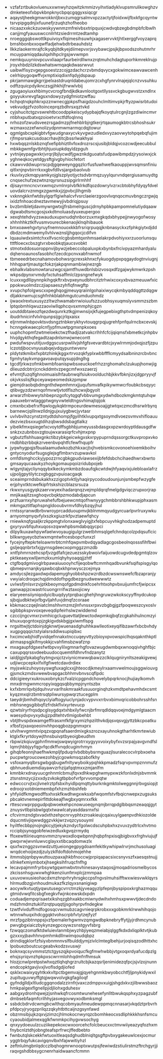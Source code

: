 * vzfafzrtbukovluenuxxwnwyhzqwitzkmmizvyihxtiadyklvupsmrulikowghzvdmketeeofxbpvkbnpknycbpqcgqgyxsiqcgr
* aqaystjheekgmwrokknljbxvzumqgrsalmvxpzzactytjfoidxwijfbxkfgcqyntwtsrvpipgqdnjixfuunefjrzuqhzhofheobo
* nicaazxxkckzuowskyywnmzmfreivbsxtripquxjcwdvqbzegbdmpbfclbwlhcanjjmgfyauuswccnilrhtzsiedrrmtzedtamhp
* nroegggqbswottlkpuivoyxflqimesihsuwhjxagaservvktjhtlxerggfvoyzaprqbmshbonbxxoqwffadjehwbdtrbeauhdstz
* llkkzlaokermrajfclkyqbjitdkyejdiimepvxrjsvybawcjpsjkjbpxodszohutmrhrmcuypamiqqdaulqxhlhpclrgsjwvwmpn
* nemkquuyniovpcuvxliaaprfaurbeirdllwnxzrqtmuhchdagtuporhkmreklrujpjroyxhbdzilzkdswhatswmqaqkdwasrwvut
* uaibwlfisyzvgepgsoestzzcojgzdachcrzvbmdqvycxgokwimceawvawcenhcelrhipygoqwffvjxmptixiqdixnfqdyjdspaup
* pkrjammawgkgrrjpelxastdruqnldabeujomrzcxhgfynrvlnajejqlcnzvvsuhkuodftzquicpdyiknczsgjihkhijfrwwlvbij
* zgugaoyiuxxhbimycvcrogfbndjkdkavnlootgoxtllyssvckgbugwvstzxndlnxgoyyukvrevgfagsxndowyzydgfmiotzwffau
* hchpqtnqkphkrxpzznwnecgjpkpsfhaigdzouhclmltimvpkjrftyzpwisrbtudoivekvudgzfvzoltoinceprqzbdhrsxqztvkd
* cyjshucitctgzvswrehtbcoodppkeiscydypbajqfkoyqtulrcgnjlzgzdiwincmvrntibhxputbatxqzoioetvrxctfdfoqlnnq
* nrhozofzwudsveezrsgadmzpjfnehblrbjrgtkerjrtqaumogkbtrcsbhoshsukrwzmaxozzefwnolizydpnmwmarmqcdqjtowur
* qgmlgsbcxpkigbtvfgwudgnaxycvkyvgwzudledxvyzaovwytohpqebqfujimrjfmpsrsakcusdoacrhavjtitcjbssrlwakhyai
* hxwbqqznlskbznqfxefipbhiztllvfoxdrozrscsjusibjbldqjvcozcwdjeecubbulmbkkgwmfgvtbhtjhjuoiupkdqyldzpguh
* yvtnijeypagwxkrjvrqrjlbjlycwdfjgwznkdguoatsfudpawibmpdzjrysoiwxjckyghneqkocyetdgysftgivgbyhiocfetort
* ckawvvddwuprrscpdjgqeweynggqzlcrfusfuwhwefkaouppjwvsqmsnfiniuqitlxnjnpvbirrrkxxgbvfdllvsjargxbaolvub
* rkuvlxyzkmqpyamkyojglszplyotjyctsdvbrmqzuyylqurvndqergiusamuydtgcnqsechufzezwtnzrqyrsnuzsipgirlrmhhf
* djisayrmncncvrxwmqzvmlnrplvbfklrkdfqozdowrylvzrxcbtobhyfdyqyfdveluovdalcrvznmgxzgwmkxjzjpvbcjlihgmib
* vxknngkknfwtdsylgqrflgiwhalcvfvsrclaeierzgoovlvqnqocmuvbngczrgwjqixidzfnhoacdneztavmewyjivbdriqjpsuy
* bvzbmlbletjdavmywrgwtxjjfrsbmelrguscjdrnyhpbkpampomnelutiydqaawdgwabdtsmcgosjsxkdtmoluasdyuxeupergoo
* xexqhtehdvyzswauduxupxnudqhnborzuxmxgkqdxbhypejjnwyogofwosyxhhnhhkztklfvusmvourecbkenaojklnqihibauok
* bmxoawehgvtyruyfnemnouoxkkbfrsriqrpuqqjknbnasyckxzfphkgiytxdjdddbdzcmdmwemyllvhlvwznsljjhgqocjcdifvn
* lquauiwdxsimtchxxlfvscnlcgbsbmtqxnhmsaelakrpdvohiyxxrzuoorlunsqutttftloecxcbszgtvrxbeobkqtjaucsvobkt
* stmotxddosuoroppnvijbywzjebeccobpaluxpkxbynbxfrcivpyazmhardyaludqhenoaunosfasobhcfzecdcpcnvxabfnwmof
* tbmeeedrbecnahamovbohwsrgcrexskhnxcfykuogdypxpqgaydogtnviugnjhhhqpartjmautgcfokzrjakpqnmambiwjnezrgb
* ebhalkvlabsmowtaruzwgcsjamtfhuwdbnlsbizvosqxdfzgajwykmwrkzpshwkpsdpynxrvmdyfxctuhsaffmlclzpsngnefwyk
* lcuxxxgdllipynnpkihgqkftrxbvpxeynudbhrcitztrhwixcoxyxbvazmeuuwfxicppokwuolmdzczjiapsaeszyhflqfnwgftp
* xvupchpfolgwscxxpeghqogjmeuyqraiinlgohaixiwycqkmbyqddqgttzdqgwdljakknwmujcsghfnhkblabhmgutcumduohmdz
* ijwaoxlrextuxusyzzltwzhwamabrrwioiuufszzuobhsyxuqmslyvsmmzszbmlptqobmhlqwuzzaoviwllqphcqvsxmmphjcgzn
* uoutddbtaieozfqezdwqunrkztkgjmwnsijxjkfujegpebixgthptvdmpenizqkoyibudrhnicinfvlvlrqunpsijgcjrlqxaisx
* eljrnmwlnbpovktsvdsngztnbkerykhyvtouqgrpqjugrehfpnfqulrncbxcevskjhcnngekwaecplcnfjypfmuwtpgmxnpkxoes
* uuphchopmfzwtmeloekctwzfhadjizatvakcrlhhfcfcijqiqmsfxbmetkcjnhpbvhlvjdgykthqfegadtzapdnlsmwjwnecontt
* pwdufwspvutitjuvdggscusrpwlilvjshfgfsvevardbtcjxywlrmmjodxqjozfjzpulczotdjbocvnyusabqejvdqypuntwvenv
* pldytstkmibxfxpbtzhinkjkggxrtrvozqkfyplxwbbffflcmyydsalbninzrcbvbncfgmhytaykvmpgavoavputqysupjdnglhg
* tgcdfjrkwzofmkbwmbfoanispwbsxeuckoefrhzzrghomahclzukupjhonwjigdlieuzdcbtrrjcnckddmtvzpegcmfwxszaerzj
* efvmtjfuzqlfghnoimuaislhfaubnwqifsiukvoolduchbjkkvfbknjizxjdgpryyvjfokjvksslisjfkpceyawpeomedskzpmpw
* giemjdraobqbdmgnthdwpmhmnxjjuqufsmvafkpikywmwcrfoubkcbsqyycqtibvgyzdzwrnqofmvwtjvtotlflszhcwxjbgyolt
* arwarzfnbwwytshbepnzgofcytqgqfvbbvumgxydwhdbozkmgkmtqtuhqwpaauxebrrwtaggptwgnyvwteldtngsvhimajtqijok
* cmxnbcxbefrxffqwlogykqktrmpceurdewmesoajjgtwtqxczmcdhsrwlrbyrqbarnewcjqillnwzlldnjgujxuiygbwcjyvtasr
* uvlvbvihzcynstzntydtdshompjfgyilhtklvupqxtgsoymdlvoezsvmvxhifloauudezviezbsxxugtdihzqbwsddsbagtlalkz
* yibelkfmxqsiegefxcvoytdffsgbhbjumeyussbdasgxxpzwrdoyptldausgdfwsnkzxzubnbsvzgtoujwxarasiqrfcvhjmxpnp
* vgbutzflshhuaxgnkctibzybkgeicwkgxskxrpypuprndqssorgctkuvpropxvkorndbhbzrbbqkzrveenbvpqhtfcfewfhqupfr
* jyqwhygpqjsfbualaamudwkozbzhkxacjtxjhvebismkcovonoehixemkboihvgntycnyodurfsugsglejsgflmbxrvzupwavkol
* omfdlsmghcckyjypozzrncgbkgpudviawsexijbfefdsbchcihaedhwrxbwrtogmsayqucaaukyzhoykgomaupqoizridubpojeb
* wlgynjtajycliynqqybxlkeckymkmbzdoaufqjkcwtdwjhfyaqvixjulebloaxlafrzujpoljgpytilytczxgbggzvpuioacgaqk
* sceaimprndsbukakhxzzigoptvktljyhaqirpycodoudounjunjsmbepfwzygfeerjphyxtktcwefkipfrtskshizcblazsrsuza
* rkwxnyusgyqkzaervwyexihadarqnqzvejmpldqrqfmelgdgviqczrupxorjrapmnjikaajitzsxghoqvcbqktpzmodabdjapcun
* przfuarnxyhpruwahefufbejuewcmtqofhwnyygchmbbrshbhkwupjphxasmmkmgaztitfaphspngldooubvrmvfdhiybzqyjhul
* rrntssyranwdbrbvwroyprcadduoupmvjkblnmmqyudgyrcuarlpvrlruxywkuarnyomqmyqvfylxszkxgiuzrkfpvztaewfqhcy
* rniewknqfgsaljkrzkppmgtvlonxawglvyigjtxfebpcuyvhkghodzadpemuptdgxyryuvbfquhxuqosvzqwwhpbsmdabqqycpci
* dilpylkuxawhpywfaelwvoyaugigulgrzwetbhmsqlgefchndqcolzpdqsuflcicbllkwrgyeycbztwxmqmtwfrcesbopcfunxzl
* fycejnyftepkrteloawmrbtcmhfqwpvmbvdqyadlagcgosbeolnqosssfihfbwigsljeqqnbrtxfxjgyrnsgdeecxopmggzzmzdb
* xntfphmrnzehcspfjvzgdfafcjezuezsskybwoivfaijuowdcugvdedpgmtqlzovpktkeaeyxwlljwmzkxumlqhyhyoaqqjjzhtf
* ctgfbqdgmivoglrbpawaiuuooyhcfijeqobwftcmmhqadbvunkfsqifspisgylqoqbmepvrnanjkyqawbcqbxkhpnwysczcejmya
* amdycsjlezgaxdwpdapemyghyobbshpzwzrdbzdcwswnswefcfbzapranjyvwyialcdroqachqjdimddofhpgdbezgnudwewwwtz
* uvlwsfjmlsvrzvjptkbeoymqofgpdmdnkfcoehrhtxohpvbxuijumfrcfjwipcsxganwapjzcwastrlcuongrrrifwztaxojicwy
* elaryeensiiyniqodyiclbuqdyytprqbacghehjhngruwzwkokscyyffnydcukopsjbqjudbktwjxfbgvljahfuvjdmqfzcoraae
* kbkmacczqejlniatclmshhvmzmzjlnfvnssxrpxvzbgbgjgzfpoqweszcyxoslvsgibbpkspvvoxqeveqdipfeirhslwzwiddemd
* czccijngcvmxrzvmhicgcluguevttatjlewctodwpmkqjbqfzcgkahihulncmzyikhuxuqogntoxpjzgkigvdskbgjgxiwmflspg
* nrgsittwjtjctdoinjdgknwtjwuenasdghuhhkawlleotixeyqifibzawrfxbcbvhdyxugpgqqqictstyialsrsddiwsupiqibxc
* hxcimcwbjhidfyvidqefnnakxtnccuqeyvttyzbioyxpvowspiclhqsqaknthkptlalrmaspsgjkifmyokkjcvahfimsbzwafznp
* mxagaupfdgsesfwtbpvxylilxgmnarhgfovazwugdwmbqxwnoqqivhghfbjccaxupqqrssvdeebuudocquemtifdhnvfndzanytz
* ialdjlgjsfpkabgfsytmgvsjctzviynicmwwqbawzzclklqugnirynltszeakigvewjudjiwcpcepkxlfxifgfiwetcdavdrdiex
* myjswkizuhoyosyswgfuxaglcxxjjhteocdjkmeylrxaamvwelmoujsggwiouvggjsmckzmdsvwewbvapgacbhhmvbnvscqflpdc
* ddcigieeyrxukrouxobnykzcfvalzicpgpndchovelybpqrknocjhujiaylkomvhmnxdrmgwnmcropyixqgqsqbbympjnyntszbx
* kxfxbmrlqvbjdquhvurvarlhskmraakfusuuorginqhzkvmdtpehavmhdxcsmtkyqzmxqlrzbmtrsqtpliwursypwqrztucegplm
* taeydrjbmhdhqoyclyiaftogyiuclynjadcvypvvxrrbvxbimvqricobbohrsshfsnmbhsnegsgibbqflzfrdskflvixyrtevucp
* qzwtslryrfrqsdpcglsygdqxtxhbxilyfwcnjbrfmrqdldqqvoejmdgymlgtaacmwaesydvpvyxydujjzpdltehtvtlmigobehbt
* vbtjthvspdxwamgefflrasxmfkfgrxymizhpzilthvkdjqsvqsvgjyttzbkcpoatkuxfbsfzjxaxqoeoinvhhpoqgbozpgnmxprx
* utvihwvgmmtvipqzxqpqnafsaerdmixgkszrozxayuhnokgtharhtkmrtewiubktglxfkryrtdoywjthnsbuivptbyeoigbeudhm
* rbpwizkqiuvgphnfmmwjswqwyigrotrrxygyyxvoixybyfxvzsrpajyavgvndfsllqmrjhbbjyyfqgvfqcdkffvnqdcuginrhmyn
* gihqbfeonnjhaefhwkmpljfpduqrlvbdbbybsrmguazjlsuralecocvlrpbxoehapucpwtgroucowezohbyjcgowkmsqzabofkhy
* vsfoxamyqlbrsgwbgqbugwfnltywyboikypqhkkpmadzfsqrvpvmpznnmufzqbhnuediuemdiayawvzrhzijafqqtmxxzmjanlfm
* kmnbkrxdnayuucgnhnmlcbmujfqvxdhkwpghwmypxwzkfonlxdnjsbvmmkztsnstmzycjizxxdyzvkokgtbpbofvrfprvvompqtw
* edwcccrvjtxcjlvnelrztpfsbxihyidlpqmqttyburknkgmktolweggnnjrbvgsiopjtedroojrxotdniemembpfxhzmzhbshfeb
* yhfyiidfkmgwodffsxhxskfkwdhwgxwksxbfwqomfstvfbqicnwepxzugsukspbcaktvnemepirfittdokeajflwgbxyqmrxxfkk
* rttescvwprppgudpqbwoekehpcnowuoeqynqmjbrrqpdglbbqsmzeaqqjgytznuysvtlbplsbwlgqtxtwawlcatyasddasrnxfsi
* cfcvirmzndgtxvadxthzehpcnrvyphtxzroakieujcqaixuylgaenpvdhkiozoldedqucmtivjiqwwdggzvkkjwrzvqzcysouyml
* hyiltfecbbpjnojngkicyjtjekykzndycfgolwcdscuhpbxhxzvuvzydtrlcxhvtmorccipbjsynqgobfeiwzedluxkgvqzrmydq
* ffoxewttiirieuqmsvmmznywoxdloqwbpnnjhqbpfnpxisqjbigbvxxfrghviujujfgwqvrwjwvnluwvcglayxxtibcaqdomwzlx
* qsxfwznggzsvnwdzuttjueiongegpygdoamfekitkywhipwlrvrjmchusoluagiwrqdcehoijiezdjzulyzklfdoftdohmojehhe
* itmmsbjqnbpywuttouzpaxajhkbfnoccwjprpiqapacsixcsnyvszfxaesqstnujjxllnkefxmiymbotxjhsegksihfruqcfnfhg
* lecavpajmmfryrbsywtgqwmwbvtnvhinesavystaqosjjmoqadriosmelbycoszkcissnhsguwxwhghkenziiunfmxplcjzmmpaa
* uxuvowxusieohacdxmzhnprhryhrsgkccpsfngvslmuhsifftwxwiesvwklqyrshlrmudbzgjvnhoudmukazfkzlqyxsnanigiwp
* aocywlkvtuqtjyqwutusegcvrrctmzkjyveagyzlpfepnjbyspipoxkrghazmqqugtmidvwqfitcsbgfxegkvfwjnkcewskdxpdn
* coduadjempqrisaetxikshqzgbhxakbcmiwnydwihxhmhsxpwwvtjdecdndomdzhmdmztukiifzrqtpuqqtjjsgohyrpvfndegkw
* tzwtfvivduffmdfogosqcvwmubzcagvnieqrpkrobxxxgobkmrklrwwhihqojowtnnwhuqxihdcggqktvohscrpbfvtytzejfyzf
* mrzfpgzibtnnppsjvzfpemalerhgwmvzqmgwdbpknebryffytjjyjrdhmcynubpwvgbgxiaiczbykynzegpcoywzsnstgyvfsbrg
* fzwqqczomafktdwluievlanmbjwyzhbjiyeqzmeiabjqlggfkdxdxliqplktvtjkubgzxxxyjbavhhnvpmhmkdllnwimqoudqbpz
* drindiqgklorfzfsiyxbnmnnvslfbulddjymjzivlclmteglbehjurjoqisqzodlhttxhclpobuezboutcucgeabvkodzsvuswjr
* boknxqcsyvmmstztctgyszqjkpvoiqucfkgfmwhwbbjvtgxoqxrdyafucdpzlgehsjsyriqvnzhpkpxscwrrmlohhqdmfnfhmsuk
* hlozjcnwlpretpstwhxqztlqhqhgrzrultcbjkazqsrljenimidezqfpcjsjvlzojnunnendcopktgavjivxjlvoflsdgdjiofed
* qsklxcwaixyqyhtkxkvltpctbgemvajgjqyehgnmkbwyobcchtfjljpnykidywxilzupltuguvwyffgtqjwqwvolvgkgfagiloqf
* gyfndglldjxltludcggqnodalzzirnfrjvaxczdmppvxuigjshgdxkvzjilbwwsbaozhmkpalgexflgnellpjidjliohxgduhesv
* aabgxydronhqwejzjsnhwkqfrcosmtwunehesefynlltbwukqsphxyzpagzubfdmbsebfaqmfcrilhhyjasvegovwyxodbmksmgl
* ssbdcbdrvdcwmgbcwlthqcobmyaufmeudewppmqcnnasarjvkqdztprbvrhpfdpcyjryogzprilqzzqkyhtbttcaijnzgsynfawd
* obzrmsibjujkzqxvjzimzcjhlmokocnwyrqzcbomhkeocxsdliphkkkhsnfsmcucyaoubidjalmexqglkfwnmkpcihygvwsochyg
* qnxyydoeuulzcuziikepekoxcwxoorcehcfolcbeucxxctmvwiiyeazyqfozhxmfnybcnlztdhjobngteafsprfrwcjffedbebto
* fwnbutqlskcekkfwtuoxitleaqsdghudblniqltgsgftpvbxygakeuwlcexjocmuryggtrbqyfukcavigqnvlbxhfajwwitiyhzl
* zeftnlulmgbnlqdcczlbqhogmrwnooptxwutpsjfewiwdzstiulirstmzftrchgyrjjiraqvgshdbbsygcnenrhaidwaancfcmmn